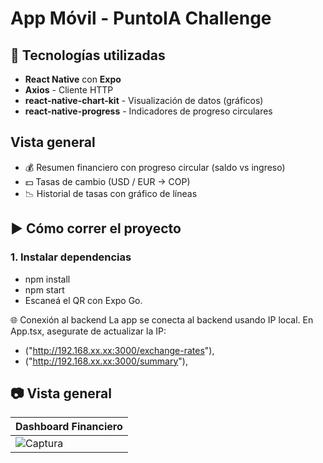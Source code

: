 
#  App Móvil - PuntoIA Challenge

## 🚀 Tecnologías utilizadas

-  **React Native** con **Expo**
-  **Axios** - Cliente HTTP
-  **react-native-chart-kit** - Visualización de datos (gráficos)
- **react-native-progress** - Indicadores de progreso circulares

##  Vista general


- 💰 Resumen financiero con progreso circular (saldo vs ingreso)
- 💵 Tasas de cambio (USD / EUR → COP)
- 📉 Historial de tasas con gráfico de líneas

## ▶️ Cómo correr el proyecto

### 1. Instalar dependencias
- npm install
- npm start
- Escaneá el QR con Expo Go.

🌐 Conexión al backend
La app se conecta al backend usando IP local. En App.tsx, asegurate de actualizar la IP:


- ("http://192.168.xx.xx:3000/exchange-rates"),
- ("http://192.168.xx.xx:3000/summary"),

## 📷 Vista general

| Dashboard Financiero |
|----------------------|
| ![Captura](https://i.postimg.cc/3N9ngJDH/Captura-de-pantalla-2025-06-27-a-la-s-4-24-47-p-m.png) |
